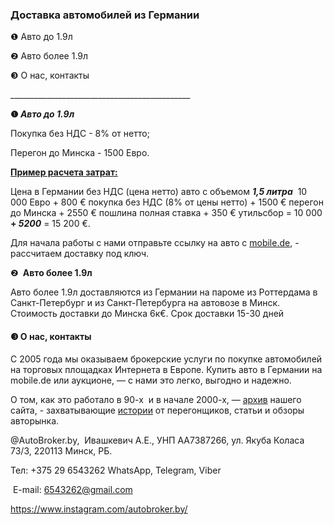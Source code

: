 <h3 id="доставка-автомобилей-из-германии" dir="auto" tabindex="-1">Доставка автомобилей из Германии</h3>
<p>❶ Авто до 1.9л</p>
<p>❷ Авто более 1.9л</p>
<p>❸ О нас, контакты&zwnj;</p>
<p>_____________________________________________</p>
<p><strong>❶&zwnj; </strong><strong><em>Авто до 1.9л</em></strong></p>
<p>Покупка без НДС - 8% от нетто;<p>
<p>Перегон до Минска - 1500 Евро.</p>
<p><strong><u>Пример расчета затрат:</u></strong></p>
<p>Цена в Германии без НДС (цена нетто) авто с объемом <strong><em>1,5 литра</em></strong> &nbsp;10 000 Евро + 800 &euro; покупка без НДС (8% от цены нетто) + 1500 &euro; перегон до Минска + 2550 &euro; пошлина полная ставка + 350 &euro; утильсбор  = 10 000 <strong>+ <em>5200</em></strong> = 15 200 &euro;.</p>
<p>Для начала работы с нами отправьте ссылку на авто с&nbsp;<a href="https://www.mobile.de/ru?srsltid=AfmBOoqJF-P1yW_noGBfSDPlXLCYu2QRxLU6AeduV3dmCrrixR-dHsJv">mobile.de</a>, - рассчитаем доставку под ключ.</p>
<p>❷&nbsp;<strong> Авто более 1.9л&nbsp;</strong></p>
<p>Авто более 1.9л доставляются из Германии на пароме из Роттердама в Санкт-Петербург и из Санкт-Петербурга на автовозе в Минск. Стоимость доставки до Минска 6к&euro;. Срок доставки 15-30 дней</p>
<h4><strong>❸ О нас, контакты&zwnj;</strong></h4>
<p>С 2005 года мы оказываем брокерские услуги по покупке автомобилей на торговых площадках Интернета в Европе. Купить авто в Германии на mobile.de или аукционе, &mdash; с нами это легко, выгодно и надежно. &zwnj;&zwnj;</p>
<p>О том, как это работало в 90-х&nbsp; и в начале 2000-х, &mdash; <a href="https://web.archive.org/web/20120422040724/http:/www.ivanpro.org/index/">архив</a> нашего сайта, - захватывающие <a href="https://web.archive.org/web/20120420125312/http:/www.ivanpro.org/articles/history/">истории</a> от перегонщиков, статьи и обзоры авторынка.</p>
<p>@AutoBroker.by,&nbsp; Ивашкевич А.Е., УНП AA7387266, ул. Якуба Коласа 73/3, 220113 Минск, РБ.</p>
<p>Тел: +375 29 6543262&nbsp;WhatsApp, Telegram, Viber</p>
<p>&nbsp;E-mail: <a href="mailto:6543262@gmail.com">6543262@gmail.com</a></p>
<p><a href="https://www.instagram.com/autobroker.by/">https://www.instagram.com/autobroker.by/</a> &nbsp;</p>
<p>&nbsp;</p>


